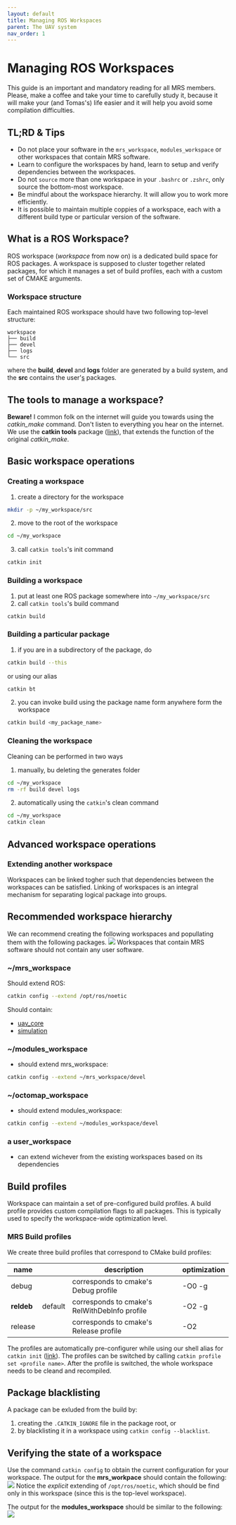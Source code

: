 ```yaml
---
layout: default
title: Managing ROS Workspaces
parent: The UAV system
nav_order: 1
---
```


# Managing ROS Workspaces

This guide is an important and mandatory reading for all MRS members.
Please, make a coffee and take your time to carefully study it, because it will make your (and Tomas's) life easier and it will help you avoid some compilation difficulties.

## TL;RD & Tips

* Do not place your software in the `mrs_workspace`, `modules_workspace` or other workspaces that contain MRS software.
* Learn to configure the workspaces by hand, learn to setup and verify dependencies between the workspaces.
* Do not `source` more than one workspace in your `.bashrc` or `.zshrc`, only source the bottom-most workspace.
* Be mindful about the workspace hierarchy. It will allow you to work more efficiently.
* It is possible to maintain multiple coppies of a workspace, each with a different build type or particular version of the software.

## What is a ROS Workspace?

ROS workspace (_workspace_ from now on) is a dedicated build space for ROS packages.
A workspace is supposed to cluster together related packages, for which it manages a set of build profiles, each with a custom set of CMAKE arguments.

### Workspace structure

Each maintained ROS workspace should have two following top-level structure:

```
workspace
├── build
├── devel
├── logs
└── src
```

where the **build**, **devel** and **logs** folder are generated by a build system, and the **src** contains the user'[s](s) packages.

## The tools to manage a workspace?

**Beware!** I common folk on the internet will guide you towards using the _catkin_make_ command.
Don't listen to everything you hear on the internet.
We use the **catkin tools** package ([link](https://catkin-tools.readthedocs.io/en/latest/)), that extends the function of the original _catkin_make_.

## Basic workspace operations

### Creating a workspace

1. create a directory for the workspace
```bash
mkdir -p ~/my_workspace/src
```
2. move to the root of the workspace
```bash
cd ~/my_workspace
```
3. call ```catkin tools```'s init command
```bash
catkin init
```

### Building a workspace

1. put at least one ROS package somewhere into `~/my_workspace/src`
2. call ```catkin tools```'s build command
```bash
catkin build
```

### Building a particular package

1. if you are in a subdirectory of the package, do
```bash
catkin build --this
```
or using our alias
```bash
catkin bt
```
2. you can invoke build using the package name form anywhere form the workspace
```bash
catkin build <my_package_name>
```

### Cleaning the workspace

Cleaning can be performed in two ways

1. manually, bu deleting the generates folder
```bash
cd ~/my_workspace
rm -rf build devel logs
```
2. automatically using the `catkin`'s clean command
```bash
cd ~/my_workspace
catkin clean
```

## Advanced workspace operations

### Extending another workspace

Workspaces can be linked togher such that dependencies between the workspaces can be satisfied.
Linking of workspaces is an integral mechanism for separating logical package into groups.

## Recommended workspace hierarchy

We can recommend creating the following workspaces and popullating them with the following packages.
![](./fig/ros_workspaces/recommended_hierarchy.png)
Workspaces that contain MRS software should not contain any user software.

### ~/mrs_workspace

Should extend ROS:
```bash
catkin config --extend /opt/ros/noetic
```
Should contain:

* [uav_core](http://github.com/ctu-mrs/uav_core)
* [simulation](http://github.com/ctu-mrs/simulation)

### ~/modules_workspace

* should extend mrs_workspace:
```bash
catkin config --extend ~/mrs_workspace/devel
```

### ~/octomap_workspace

* should extend modules_workspace:
```bash
catkin config --extend ~/modules_workspace/devel
```

### a user_workspace

* can extend wichever from the existing workspaces based on its dependencies

## Build profiles

Workspace can maintain a set of pre-configured build profiles.
A build profile provides custom compilation flags to all packages.
This is typically used to specify the workspace-wide optimization level.

### MRS Build profiles

We create three build profiles that correspond to CMake build profiles:

| name       |         | description                                   | optimization |
|------------|---------|-----------------------------------------------|--------------|
| debug      |         | corresponds to cmake's Debug profile          | -O0 -g       |
| **reldeb** | default | corresponds to cmake's RelWithDebInfo profile | -O2 -g       |
| release    |         | corresponds to cmake's Release profile        | -O2          |

The profiles are automatically pre-configurer while using our shell alias for `catkin init` ([link](https://github.com/ctu-mrs/uav_core/blob/master/miscellaneous/shell_additions/shell_additions.sh)).
The profiles can be switched by calling `catkin profile set <profile name>`.
After the profile is switched, the whole workspace needs to be cleand and recompiled.

## Package blacklisting

A package can be exluded from the build by:

1) creating the `.CATKIN_IGNORE` file in the package root, or
2) by blacklisting it in a workspace using `catkin config --blacklist`.

## Verifying the state of a workspace

Use the command `catkin config` to obtain the current configuration for your workspace.
The output for the **mrs_workpace** should contain the following:
![](./fig/ros_workspaces/mrs_workpace_config.png)
Notice the _explicit_ extending of `/opt/ros/noetic`, which should be find only in this workspace (since this is the top-level workspace).

The output for the **modules_workspace** should be similar to the following:
![](./fig/ros_workspaces/modules_workspace_config.png)
